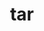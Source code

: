 ---
title: "tar"
layout: cache
categories: [package, develop-2025-05-25]
meta: {"compilers": ["apple-clang@16.0.0", "cce@18.0.0", "gcc@10.5.0", "gcc@11.1.0", "gcc@11.4.0", "gcc@12.3.0", "gcc@12.4.0", "gcc@13.2.0", "gcc@13.3.0", "gcc@7.3.1", "gcc@7.5.0", "intel-oneapi-compilers@2024.1.0", "intel-oneapi-compilers@2025.1.0"], "num_specs": 23, "num_specs_by_stack": {"aws-pcluster-neoverse_v1": 1, "aws-pcluster-x86_64_v4": 3, "bootstrap-aarch64-darwin": 1, "bootstrap-x86_64-linux-gnu": 1, "build_systems": 1, "data-vis-sdk": 1, "developer-tools-aarch64-linux-gnu": 1, "developer-tools-darwin": 1, "developer-tools-x86_64_v3-linux-gnu": 1, "e4s": 2, "e4s-cray-rhel": 1, "e4s-neoverse-v2": 2, "e4s-oneapi": 1, "e4s-rocm-external": 1, "hep": 1, "ml-darwin-aarch64-mps": 1, "ml-linux-aarch64-cuda": 1, "ml-linux-x86_64-cpu": 1, "ml-linux-x86_64-cuda": 1, "ml-linux-x86_64-rocm": 1, "radiuss": 2, "radiuss-aws": 2, "radiuss-aws-aarch64": 2, "root": 23, "tutorial": 2}, "oss": ["amzn2", "centos7", "rhel8", "sequoia", "ubuntu18.04", "ubuntu20.04", "ubuntu22.04", "ubuntu24.04"], "platforms": ["darwin", "linux"], "stacks": ["aws-pcluster-neoverse_v1", "aws-pcluster-x86_64_v4", "bootstrap-aarch64-darwin", "bootstrap-x86_64-linux-gnu", "build_systems", "data-vis-sdk", "developer-tools-aarch64-linux-gnu", "developer-tools-darwin", "developer-tools-x86_64_v3-linux-gnu", "e4s", "e4s-cray-rhel", "e4s-neoverse-v2", "e4s-oneapi", "e4s-rocm-external", "hep", "ml-darwin-aarch64-mps", "ml-linux-aarch64-cuda", "ml-linux-x86_64-cpu", "ml-linux-x86_64-cuda", "ml-linux-x86_64-rocm", "radiuss", "radiuss-aws", "radiuss-aws-aarch64", "root", "tutorial"], "targets": ["aarch64", "neoverse_v1", "neoverse_v2", "x86_64_v3", "x86_64_v4"], "versions": ["1.35"]}
spec_details: [{"compiler": "gcc@7.3.1", "hash": "72gb2hfr6yy5tvqntnhaszrqnrawnii5", "os": "amzn2", "platform": "linux", "size": "-", "stacks": ["radiuss-aws", "root"], "target": "x86_64_v3", "variants": ["build_system=autotools", "zip=pigz"], "versions": ["1.35"]}, {"compiler": "gcc@13.2.0", "hash": "ad66oycuw35q6ifwysxo4b7ghrxb7b7r", "os": "ubuntu24.04", "platform": "linux", "size": "-", "stacks": ["bootstrap-x86_64-linux-gnu", "ml-linux-x86_64-cpu", "ml-linux-x86_64-cuda", "ml-linux-x86_64-rocm", "root"], "target": "x86_64_v3", "variants": ["build_system=autotools", "zip=pigz"], "versions": ["1.35"]}, {"compiler": "cce@18.0.0", "hash": "apfhaepjziz2revhn2q2fiy43rtfxa4c", "os": "rhel8", "platform": "linux", "size": "-", "stacks": ["e4s-cray-rhel", "root"], "target": "x86_64_v3", "variants": ["build_system=autotools", "zip=pigz"], "versions": ["1.35"]}, {"compiler": "gcc@10.5.0", "hash": "axovsxxd4d2j4ajycxffbsqiauney2hz", "os": "centos7", "platform": "linux", "size": "-", "stacks": ["developer-tools-x86_64_v3-linux-gnu", "root"], "target": "x86_64_v3", "variants": ["build_system=autotools", "zip=pigz"], "versions": ["1.35"]}, {"compiler": "gcc@12.4.0", "hash": "br6jhonhvgrcx2xbc53kp5vxm7l3kiw2", "os": "amzn2", "platform": "linux", "size": "-", "stacks": ["aws-pcluster-neoverse_v1", "root"], "target": "neoverse_v1", "variants": ["build_system=autotools", "zip=pigz"], "versions": ["1.35"]}, {"compiler": "gcc@7.5.0", "hash": "dcfxyfq6pldhrlk6mibw5jqnllbqszrd", "os": "ubuntu18.04", "platform": "linux", "size": "-", "stacks": ["radiuss", "root"], "target": "x86_64_v3", "variants": ["build_system=autotools", "zip=pigz"], "versions": ["1.35"]}, {"compiler": "intel-oneapi-compilers@2024.1.0", "hash": "dmbabgr2griy6e4vbewd7qtmptyor4iz", "os": "amzn2", "platform": "linux", "size": "-", "stacks": ["aws-pcluster-x86_64_v4", "root"], "target": "x86_64_v3", "variants": ["build_system=autotools", "zip=pigz"], "versions": ["1.35"]}, {"compiler": "gcc@11.4.0", "hash": "h57lkeafsqsjgxmtopxf7nunbzheakyg", "os": "ubuntu22.04", "platform": "linux", "size": "-", "stacks": ["e4s", "e4s-rocm-external", "hep", "root", "tutorial"], "target": "x86_64_v3", "variants": ["build_system=autotools", "zip=pigz"], "versions": ["1.35"]}, {"compiler": "intel-oneapi-compilers@2024.1.0", "hash": "isush2l4p2f3cnrshjlcami22wcfivgk", "os": "amzn2", "platform": "linux", "size": "-", "stacks": ["aws-pcluster-x86_64_v4", "root"], "target": "x86_64_v3", "variants": ["build_system=autotools", "zip=pigz"], "versions": ["1.35"]}, {"compiler": "gcc@11.1.0", "hash": "j4uxqtrqqlgfsyq7tj6yhj6caplt2hei", "os": "ubuntu20.04", "platform": "linux", "size": "-", "stacks": ["data-vis-sdk", "root"], "target": "x86_64_v3", "variants": ["build_system=autotools", "zip=pigz"], "versions": ["1.35"]}, {"compiler": "gcc@7.3.1", "hash": "jmw65ihzml2pd53cj2sj3vfaj3fdnse7", "os": "amzn2", "platform": "linux", "size": "-", "stacks": ["radiuss-aws-aarch64", "root"], "target": "aarch64", "variants": ["build_system=autotools", "zip=pigz"], "versions": ["1.35"]}, {"compiler": "gcc@13.2.0", "hash": "jqn2cr3yf7pgh23lbiq6xamg3otwq3oy", "os": "ubuntu24.04", "platform": "linux", "size": "-", "stacks": ["ml-linux-aarch64-cuda", "root"], "target": "aarch64", "variants": ["build_system=autotools", "zip=pigz"], "versions": ["1.35"]}, {"compiler": "gcc@7.3.1", "hash": "ngk77dqschirvq7mujtxvj36pvtgcwrb", "os": "amzn2", "platform": "linux", "size": "-", "stacks": ["radiuss-aws", "root"], "target": "x86_64_v3", "variants": ["build_system=autotools", "zip=pigz"], "versions": ["1.35"]}, {"compiler": "apple-clang@16.0.0", "hash": "oxlioxhjiuckkodtgmdw2twcyedppdeb", "os": "sequoia", "platform": "darwin", "size": "-", "stacks": ["bootstrap-aarch64-darwin", "developer-tools-darwin", "ml-darwin-aarch64-mps", "root"], "target": "aarch64", "variants": ["build_system=autotools", "zip=pigz"], "versions": ["1.35"]}, {"compiler": "gcc@11.4.0", "hash": "py7csqpknspql6kfzk2nroqzz6qssbpv", "os": "ubuntu22.04", "platform": "linux", "size": "-", "stacks": ["e4s-neoverse-v2", "root"], "target": "neoverse_v2", "variants": ["build_system=autotools", "zip=pigz"], "versions": ["1.35"]}, {"compiler": "gcc@12.3.0", "hash": "q4tab7vn3zqlknf5kxpfweuajdt2o7vr", "os": "ubuntu22.04", "platform": "linux", "size": "-", "stacks": ["root", "tutorial"], "target": "x86_64_v3", "variants": ["build_system=autotools", "zip=pigz"], "versions": ["1.35"]}, {"compiler": "intel-oneapi-compilers@2024.1.0", "hash": "qqnxvs3na5ol4pmw4qjxqbqen4c626oe", "os": "amzn2", "platform": "linux", "size": "-", "stacks": ["aws-pcluster-x86_64_v4", "root"], "target": "x86_64_v4", "variants": ["build_system=autotools", "zip=pigz"], "versions": ["1.35"]}, {"compiler": "gcc@13.3.0", "hash": "sjr764bez547l6ybxwwonswn4g27yw2w", "os": "rhel8", "platform": "linux", "size": "-", "stacks": ["developer-tools-aarch64-linux-gnu", "root"], "target": "aarch64", "variants": ["build_system=autotools", "zip=pigz"], "versions": ["1.35"]}, {"compiler": "gcc@7.3.1", "hash": "spzl6m3m6jnmtshc76lwbkpcnhm2ygn4", "os": "amzn2", "platform": "linux", "size": "-", "stacks": ["radiuss-aws-aarch64", "root"], "target": "aarch64", "variants": ["build_system=autotools", "zip=pigz"], "versions": ["1.35"]}, {"compiler": "gcc@11.4.0", "hash": "tk5ltvnnsbzs2juzlfcjlon6lxgsr2cn", "os": "ubuntu22.04", "platform": "linux", "size": "-", "stacks": ["e4s-neoverse-v2", "root"], "target": "neoverse_v2", "variants": ["build_system=autotools", "zip=pigz"], "versions": ["1.35"]}, {"compiler": "gcc@7.5.0", "hash": "unzrplxuu5swmeta3uanp2yf2zztphpy", "os": "ubuntu18.04", "platform": "linux", "size": "-", "stacks": ["build_systems", "radiuss", "root"], "target": "x86_64_v3", "variants": ["build_system=autotools", "zip=pigz"], "versions": ["1.35"]}, {"compiler": "intel-oneapi-compilers@2025.1.0", "hash": "wfgoy6bfpoqbmtnx4q5plgpcpsktdjez", "os": "ubuntu22.04", "platform": "linux", "size": "-", "stacks": ["e4s-oneapi", "root"], "target": "x86_64_v3", "variants": ["build_system=autotools", "zip=pigz"], "versions": ["1.35"]}, {"compiler": "gcc@11.4.0", "hash": "xawlx4b7i7u56zhtlupgb3iyazljtrjf", "os": "ubuntu22.04", "platform": "linux", "size": "-", "stacks": ["e4s", "root"], "target": "x86_64_v3", "variants": ["build_system=autotools", "zip=pigz"], "versions": ["1.35"]}]
---